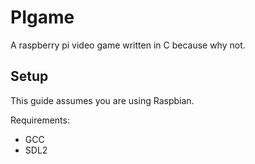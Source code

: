 # PIgame

A raspberry pi video game written in C because why not.


## Setup

This guide assumes you are using Raspbian.

Requirements:
 - GCC
 - SDL2
